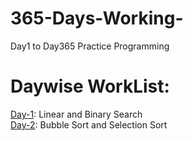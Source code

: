 # 365-Days-Working-

Day1 to Day365 Practice Programming


# Daywise WorkList:<br/>

[Day-1](https://github.com/striver005/365-Days-Working-In-Python/tree/main/Day-1): Linear and Binary Search <br/>
[Day-2](https://github.com/striver005/365-Days-Working-In-Python/tree/main/Day-2): Bubble Sort and Selection Sort <br/>



